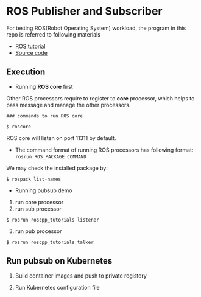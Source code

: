 # ROS Publisher and Subscriber

For testing ROS(Robot Operating System) workload, the program in this repo is referred to following materials
- [ROS tutorial](http://wiki.ros.org/ROS/Tutorials/WritingPublisherSubscriber%28c%2B%2B%29)
- [Source code](https://github.com/ros/ros_tutorials)

## Execution

- Running **ROS core** first

Other ROS processors require to register to **core** processor, which helps to pass message and manage the other processors.

```
### commands to run ROS core

$ roscore
```
ROS core will listen on port 11311 by default.

- The command format of running ROS processors has following format: `rosrun ROS_PACKAGE COMMAND`

We may check the installed package by:

```
$ rospack list-names 
```

- Running pubsub demo

1. run core processor
2. run sub processor
```
$ rosrun roscpp_tutorials listener
```
3. run pub processor
```
$ rosrun roscpp_tutorials talker
```

## Run pubsub on Kubernetes

1. Build container images and push to private registery

2. Run Kubernetes configuration file
